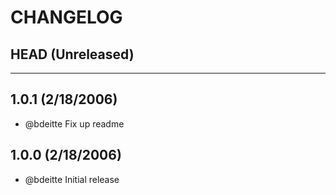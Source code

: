 CHANGELOG
=========

## HEAD (Unreleased)

--------------------

## 1.0.1 (2/18/2006)
* @bdeitte Fix up readme

## 1.0.0 (2/18/2006)
* @bdeitte Initial release